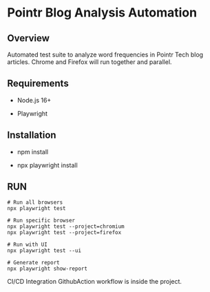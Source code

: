 # Pointr Blog Analysis Automation

## Overview
Automated test suite to analyze word frequencies in Pointr Tech blog articles. Chrome and Firefox will run together and parallel.

## Requirements
- Node.js 16+
  
- Playwright

## Installation
- npm install

- npx playwright install

## RUN
    # Run all browsers
    npx playwright test
    
    # Run specific browser
    npx playwright test --project=chromium
    npx playwright test --project=firefox
    
    # Run with UI
    npx playwright test --ui
    
    # Generate report
    npx playwright show-report

CI/CD Integration GithubAction workflow is inside the project.
